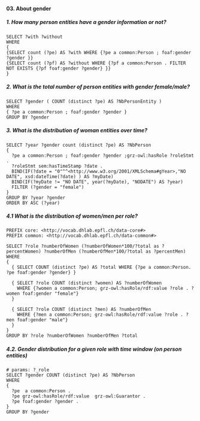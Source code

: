 #### 03. About gender

##### 1. How many person entities have a gender information or not?
```sparql
SELECT ?with ?without
WHERE
{ 
{SELECT count (?pe) AS ?with WHERE {?pe a common:Person ; foaf:gender ?gender }}
{SELECT count (?pf) AS ?without WHERE {?pf a common:Person . FILTER NOT EXISTS {?pf foaf:gender ?gender} }}
}
```

##### 2. What is the total number of person entities with gender female/male?
```sparql
SELECT ?gender ( COUNT (distinct ?pe) AS ?NbPersonEntity )
WHERE
{ ?pe a common:Person ; foaf:gender ?gender }
GROUP BY ?gender
```

##### 3. What is the distribution of woman entities over time?
```sparql
SELECT ?year ?gender count (distinct ?pe) AS ?NbPerson
{
  ?pe a common:Person ; foaf:gender ?gender ;grz-owl:hasRole ?roleStmt .
  ?roleStmt sem:hasTimeStamp ?date . 
  BIND(IF(?date = "0"^^<http://www.w3.org/2001/XMLSchema#gYear>,"NO DATE", xsd:dateTime(?date) ) AS ?myDate) 
  BIND(IF(?myDate != "NO DATE", year(?myDate), "NODATE") AS ?year)
  FILTER (?gender = "female")
}
GROUP BY ?year ?gender
ORDER BY ASC (?year)
```

##### 4.1 What is the distribution of women/men per role?
```sparql
PREFIX core: <http://vocab.dhlab.epfl.ch/data-core#>
PREFIX common: <http://vocab.dhlab.epfl.ch/data-common#>

SELECT ?role ?numberOfWomen (?numberOfWomen*100/?total as ?percentWomen) ?numberOfMen (?numberOfMen*100/?total as ?percentMen)
WHERE 
{ 
  { SELECT COUNT (distinct ?pe) AS ?total WHERE {?pe a common:Person. ?pe foaf:gender ?gender} }

  { SELECT ?role COUNT (distinct ?women) AS ?numberOfWomen 
    WHERE {?women a common:Person; grz-owl:hasRole/rdf:value ?role . ?women foaf:gender "female"}   
  }

  { SELECT ?role COUNT (distinct ?men) AS ?numberOfMen 
    WHERE {?men a common:Person; grz-owl:hasRole/rdf:value ?role . ?men foaf:gender "male"}   
  }
}
GROUP BY ?role ?numberOfWomen ?numberOfMen ?total
```

##### 4.2. Gender distribution for a given role with time window (on person entities)
```sparql
# params: ?_role
SELECT ?gender COUNT (distinct ?pe) AS ?NbPerson
WHERE
{
  ?pe  a common:Person .
  ?pe grz-owl:hasRole/rdf:value  grz-owl:Guarantor .
  ?pe foaf:gender ?gender .
}
GROUP BY ?gender
```
